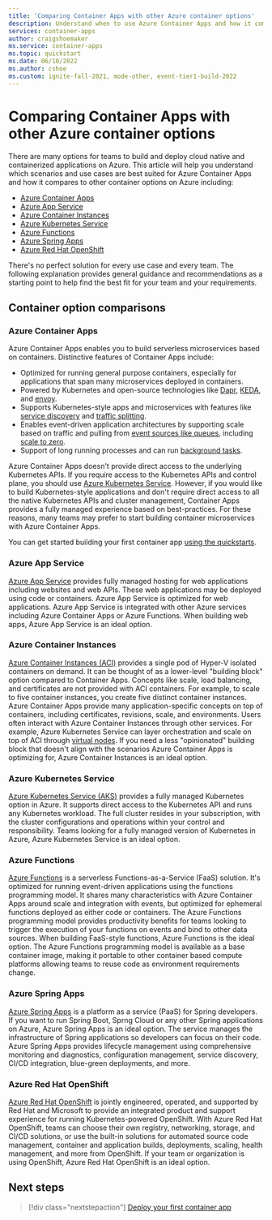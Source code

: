 ```yaml
---
title: 'Comparing Container Apps with other Azure container options'
description: Understand when to use Azure Container Apps and how it compares to other container options including Azure Container Instances, Azure App Service, Azure Functions, and Azure Kubernetes Service.
services: container-apps
author: craigshoemaker
ms.service: container-apps
ms.topic: quickstart
ms.date: 06/10/2022
ms.author: cshoe
ms.custom: ignite-fall-2021, mode-other, event-tier1-build-2022
---
```


# Comparing Container Apps with other Azure container options

There are many options for teams to build and deploy cloud native and containerized applications on Azure. This article will help you understand which scenarios and use cases are best suited for Azure Container Apps and how it compares to other container options on Azure including:  
- [Azure Container Apps](#azure-container-apps)
- [Azure App Service](#azure-app-service)
- [Azure Container Instances](#azure-container-instances)
- [Azure Kubernetes Service](#azure-kubernetes-service)
- [Azure Functions](#azure-functions)
- [Azure Spring Apps](#azure-spring-apps)
- [Azure Red Hat OpenShift](#azure-red-hat-openshift)

There's no perfect solution for every use case and every team. The following explanation provides general guidance and recommendations as a starting point to help find the best fit for your team and your requirements.

## Container option comparisons

### Azure Container Apps
Azure Container Apps enables you to build serverless microservices based on containers. Distinctive features of Container Apps include:

* Optimized for running general purpose containers, especially for applications that span many microservices deployed in containers.
* Powered by Kubernetes and open-source technologies like [Dapr](https://dapr.io/), [KEDA](https://keda.sh/), and [envoy](https://www.envoyproxy.io/).
* Supports Kubernetes-style apps and microservices with features like [service discovery](connect-apps.md) and [traffic splitting](revisions.md).
* Enables event-driven application architectures by supporting scale based on traffic and pulling from [event sources like queues](scale-app.md), including [scale to zero](scale-app.md).
* Support of long running processes and can run [background tasks](background-processing.md).

Azure Container Apps doesn't provide direct access to the underlying Kubernetes APIs. If you require access to the Kubernetes APIs and control plane, you should use [Azure Kubernetes Service](../aks/intro-kubernetes.md). However, if you would like to build Kubernetes-style applications and don't require direct access to all the native Kubernetes APIs and cluster management, Container Apps provides a fully managed experience based on best-practices. For these reasons, many teams may prefer to start building container microservices with Azure Container Apps.

You can get started building your first container app [using the quickstarts](get-started.md).

### Azure App Service
[Azure App Service](../app-service/index.yml) provides fully managed hosting for web applications including websites and web APIs. These web applications may be deployed using code or containers. Azure App Service is optimized for web applications. Azure App Service is integrated with other Azure services including Azure Container Apps or Azure Functions. When building web apps, Azure App Service is an ideal option.

### Azure Container Instances
[Azure Container Instances (ACI)](../container-instances/index.yml) provides a single pod of Hyper-V isolated containers on demand. It can be thought of as a lower-level "building block" option compared to Container Apps. Concepts like scale, load balancing, and certificates are not provided with ACI containers. For example, to scale to five container instances, you create five distinct container instances. Azure Container Apps provide many application-specific concepts on top of containers, including certificates, revisions, scale, and environments. Users often interact with Azure Container Instances through other services. For example, Azure Kubernetes Service can layer orchestration and scale on top of ACI through [virtual nodes](../aks/virtual-nodes.md). If you need a less "opinionated" building block that doesn't align with the scenarios Azure Container Apps is optimizing for, Azure Container Instances is an ideal option.

### Azure Kubernetes Service
[Azure Kubernetes Service (AKS)](../aks/intro-kubernetes.md) provides a fully managed Kubernetes option in Azure. It supports direct access to the Kubernetes API and runs any Kubernetes workload. The full cluster resides in your subscription, with the cluster configurations and operations within your control and responsibility. Teams looking for a fully managed version of Kubernetes in Azure, Azure Kubernetes Service is an ideal option.

### Azure Functions
[Azure Functions](../azure-functions/functions-overview.md) is a serverless Functions-as-a-Service (FaaS) solution. It's optimized for running event-driven applications using the functions programming model. It shares many characteristics with Azure Container Apps around scale and integration with events, but optimized for ephemeral functions deployed as either code or containers. The Azure Functions programming model provides productivity benefits for teams looking to trigger the execution of your functions on events and bind to other data sources. When building FaaS-style functions, Azure Functions is the ideal option. The Azure Functions programming model is available as a base container image, making it portable to other container based compute platforms allowing teams to reuse code as environment requirements change. 

### Azure Spring Apps
[Azure Spring Apps](../spring-apps/overview.md) is a platform as a service (PaaS) for Spring developers. If you want to run Spring Boot, Sprng Cloud or any other Spring applications on Azure, Azure Spring Apps is an ideal option. The service manages the infrastructure of Spring applications so developers can focus on their code. Azure Spring Apps provides lifecycle management using comprehensive monitoring and diagnostics, configuration management, service discovery, CI/CD integration, blue-green deployments, and more. 

### Azure Red Hat OpenShift
[Azure Red Hat OpenShift](../openshift/intro-openshift.md) is jointly engineered, operated, and supported by Red Hat and Microsoft to provide an integrated product and support experience for running Kubernetes-powered OpenShift. With Azure Red Hat OpenShift, teams can choose their own registry, networking, storage, and CI/CD solutions, or use the built-in solutions for automated source code management, container and application builds, deployments, scaling, health management, and more from OpenShift. If your team or organization is using OpenShift, Azure Red Hat OpenShift is an ideal option.

## Next steps

> [!div class="nextstepaction"]
> [Deploy your first container app](get-started.md)
